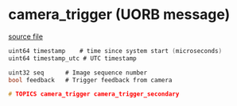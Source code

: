 # camera_trigger (UORB message)
        


[source file](https://github.com/PX4/PX4-Autopilot/blob/master/msg/camera_trigger.msg)

```c
uint64 timestamp	# time since system start (microseconds)
uint64 timestamp_utc # UTC timestamp

uint32 seq		# Image sequence number
bool feedback	# Trigger feedback from camera

# TOPICS camera_trigger camera_trigger_secondary
```
